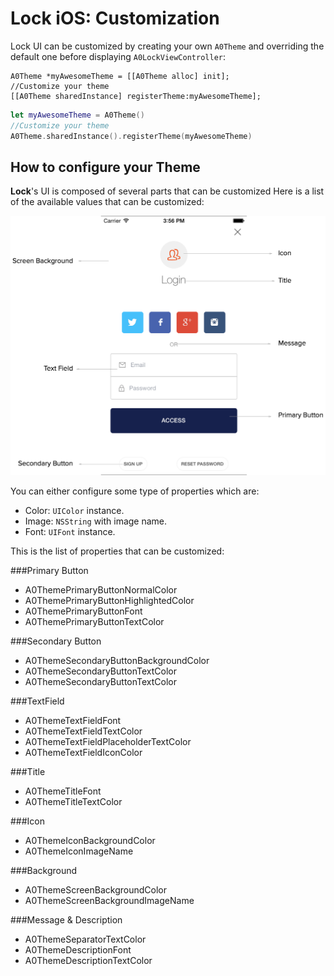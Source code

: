 # Lock iOS: Customization

Lock UI can be customized by creating your own `A0Theme` and overriding the default one before displaying `A0LockViewController`:

```objc
A0Theme *myAwesomeTheme = [[A0Theme alloc] init];
//Customize your theme
[[A0Theme sharedInstance] registerTheme:myAwesomeTheme];
```
```swift
let myAwesomeTheme = A0Theme()
//Customize your theme
A0Theme.sharedInstance().registerTheme(myAwesomeTheme)
```

## How to configure your Theme

**Lock**'s UI is composed of several parts that can be customized
Here is a list of the available values that can be customized:

![](/media/articles/libraries/lock-ios/customization/Lock-UI-Parts.png)

You can either configure some type of properties which are:

* Color: `UIColor` instance.
* Image: `NSString` with image name.
* Font: `UIFont` instance.

This is the list of properties that can be customized:

###Primary Button
* A0ThemePrimaryButtonNormalColor
* A0ThemePrimaryButtonHighlightedColor
* A0ThemePrimaryButtonFont
* A0ThemePrimaryButtonTextColor

###Secondary Button
* A0ThemeSecondaryButtonBackgroundColor
* A0ThemeSecondaryButtonTextColor
* A0ThemeSecondaryButtonTextColor

###TextField
* A0ThemeTextFieldFont
* A0ThemeTextFieldTextColor
* A0ThemeTextFieldPlaceholderTextColor
* A0ThemeTextFieldIconColor

###Title
* A0ThemeTitleFont
* A0ThemeTitleTextColor

###Icon
* A0ThemeIconBackgroundColor
* A0ThemeIconImageName

###Background
* A0ThemeScreenBackgroundColor
* A0ThemeScreenBackgroundImageName

###Message & Description
* A0ThemeSeparatorTextColor
* A0ThemeDescriptionFont
* A0ThemeDescriptionTextColor
